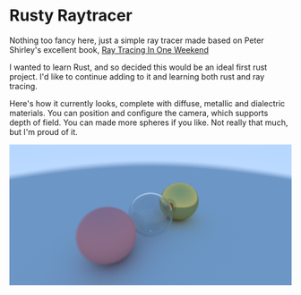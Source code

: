 # Rusty Raytracer

Nothing too fancy here, just a simple ray tracer made based on Peter Shirley's excellent book, [Ray Tracing In One Weekend](https://www.amazon.co.uk/Ray-Tracing-Weekend-Minibooks-Book-ebook/dp/B01B5AODD8)

I wanted to learn Rust, and so decided this would be an ideal first rust project. I'd like to continue adding to it and learning both rust and ray tracing.

Here's how it currently looks, complete with diffuse, metallic and dialectric materials. You can position and configure the camera, which supports depth of field. You can made more spheres if you like. Not really that much, but I'm proud of it.

![Some Spheres](image.png)